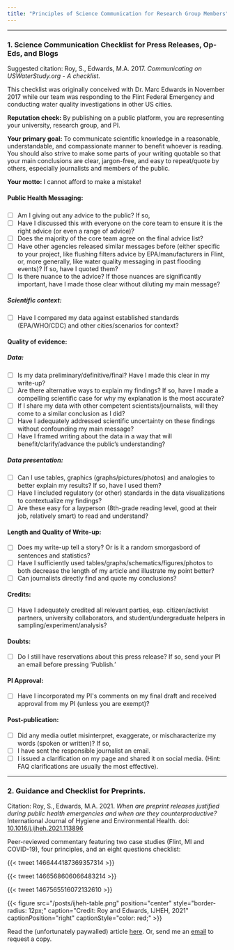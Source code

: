 ```yaml
---
title: "Principles of Science Communication for Research Group Members"
---
```


------

### 1\. Science Communication Checklist for Press Releases, Op-Eds, and Blogs

Suggested citation: Roy, S., Edwards, M.A. 2017. *Communicating on USWaterStudy.org - A checklist.*

This checklist was originally conceived with Dr. Marc Edwards in November 2017 while our team was responding to the Flint Federal Emergency and conducting water quality investigations in other US cities.

**Reputation check:** By publishing on a public platform, you are representing your university, research group, and PI. 

**Your primary goal:** To communicate scientific knowledge in a reasonable, understandable, and compassionate manner to benefit whoever is reading. You should also strive to make some parts of your writing quotable so that your main conclusions are clear, jargon-free, and easy to repeat/quote by others, especially journalists and members of the public.

**Your motto:** I cannot afford to make a mistake!

#### Public Health Messaging:
##### 
- [ ]	Am I giving out any advice to the public? If so, 
  - [ ]	Have I discussed this with everyone on the core team to ensure it is the right advice (or even a range of advice)? 
  - [ ]	Does the majority of the core team agree on the final advice list?
  - [ ]	Have other agencies released similar messages before (either specific to your project, like flushing filters advice by EPA/manufacturers in Flint, or, more generally, like water quality messaging in past flooding events)? If so, have I quoted them?
  - [ ]	Is there nuance to the advice? If those nuances are significantly important, have I made those clear without diluting my main message?
##### Scientific context: 
- [ ]	Have I compared my data against established standards (EPA/WHO/CDC) and other cities/scenarios for context?
#### Quality of evidence:
##### Data: 
- [ ]	Is my data preliminary/definitive/final? Have I made this clear in my write-up?
- [ ]	Are there alternative ways to explain my findings? If so, have I made a compelling scientific case for why my explanation is the most accurate? 
- [ ]	If I share my data with other competent scientists/journalists, will they come to a similar conclusion as I did?
- [ ]	Have I adequately addressed scientific uncertainty on these findings without confounding my main message?
- [ ]	Have I framed writing about the data in a way that will benefit/clarify/advance the public’s understanding?
##### Data presentation: 
- [ ]	Can I use tables, graphics (graphs/pictures/photos) and analogies to better explain my results? If so, have I used them?
- [ ]	Have I included regulatory (or other) standards in the data visualizations to contextualize my findings?
- [ ]	Are these easy for a layperson (8th-grade reading level, good at their job, relatively smart) to read and understand?
#### Length and Quality of Write-up: 
- [ ]	Does my write-up tell a story? Or is it a random smorgasbord of sentences and statistics?
- [ ]	Have I sufficiently used tables/graphs/schematics/figures/photos to both decrease the length of my article and illustrate my point better?
- [ ]	Can journalists directly find and quote my conclusions? 
#### Credits: 
- [ ]	Have I adequately credited all relevant parties, esp. citizen/activist partners, university collaborators, and student/undergraduate helpers in sampling/experiment/analysis?
#### Doubts:
- [ ]	Do I still have reservations about this press release? If so, send your PI an email before pressing ‘Publish.’
#### PI Approval: 
- [ ]	Have I incorporated my PI's comments on my final draft and received approval from my PI (unless you are exempt)?
#### Post-publication: 
- [ ]	Did any media outlet misinterpret, exaggerate, or mischaracterize my words (spoken or written)? If so, 
  - [ ]	I have sent the responsible journalist an email. 
  - [ ]	I issued a clarification on my page and shared it on social media. (Hint: FAQ clarifications are usually the most effective).

------

### 2\. Guidance and Checklist for Preprints.

Citation: Roy, S., Edwards, M.A. 2021. *When are preprint releases justified during public health emergencies and when are they counterproductive?* International Journal of Hygiene and Environmental Health. doi: [10.1016/j.ijheh.2021.113896](https://doi.org/10.1016/j.ijheh.2021.113896)

Peer-reviewed commentary featuring two case studies (Flint, MI and COVID-19), four principles, and an eight questions checklist:

{{< tweet 1466444187369357314 >}}

{{< tweet 1466568606066483214 >}}

{{< tweet 1467565516072132610 >}}

{{< figure src="/posts/ijheh-table.png" position="center" style="border-radius: 12px;" caption="Credit: Roy and Edwards, IJHEH, 2021" captionPosition="right" captionStyle="color: red;" >}}

Read the (unfortunately paywalled) article [here](https://t.co/xlnSxDace4). Or, send me an [email](mailto:siddhartha.roy@rutgers.edu) to request a copy.
